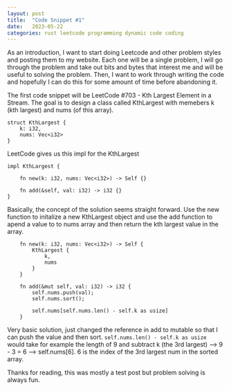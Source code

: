 ```yaml
---
layout: post
title:  "Code Snippet #1"
date:   2023-05-22
categories: rust leetcode programming dynamic code coding 
---
```


As an introduction, I want to start doing Leetcode and other problem styles and posting them to my website. Each one will be a single problem, I will go through the problem and take out bits and bytes that interest me and will be useful to solving the problem. Then, I want to work through writing the code and hopefully I can do this for some amount of time before abandoning it.


The first code snippet will be LeetCode #703 - Kth Largest Element in a Stream. The goal is to design a class called KthLargest with memebers k (kth largest) and nums (of this array).

```
struct KthLargest {
    k: i32,
    nums: Vec<i32>
}
```

LeetCode gives us this impl for the KthLargest 
```
impl KthLargest {

    fn new(k: i32, nums: Vec<i32>) -> Self {}
    
    fn add(&self, val: i32) -> i32 {}
}
```

Basically, the concept of the solution seems straight forward. Use the new function to initalize a new KthLargest object and use the add function to apend a value to to nums array and then return the kth largest value in the array.

```
    fn new(k: i32, nums: Vec<i32>) -> Self {
        KthLargest {
            k,
            nums
        } 
    }
    
    fn add(&mut self, val: i32) -> i32 {
        self.nums.push(val);
        self.nums.sort();

        self.nums[self.nums.len() - self.k as usize]
    }

```

Very basic solution, just changed the reference in add to mutable so that I can push the value and then sort. `self.nums.len() - self.k as usize` would take for example the length of 9 and subtract k (the 3rd largest) --> 9 - 3 = 6 --> self.nums[6]. 6 is the index of the 3rd largest num in the sorted array.

Thanks for reading, this was mostly a test post but problem solving is always fun.
